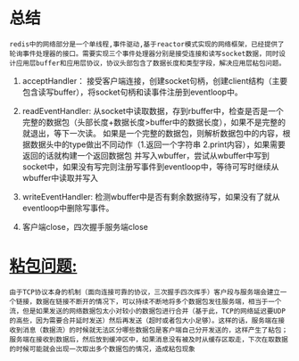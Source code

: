 # 总结
    redis中的网络部分是一个单线程,事件驱动,基于reactor模式实现的网络框架，已经提供了轮询事件处理器的接口。需要实现三个事件处理器分别是接受连接和读写socket数据，同时设计应用层buffer和应用层协议，协议头部包含了数据长度和类型字段，解决应用层粘包问题。

1. acceptHandler： 接受客户端连接，创建socket句柄，创建client结构（主要包含读写buffer），将socket句柄和读事件注册到eventloop中。
2. readEventHandler: 
    从socket中读取数据，存到rbuffer中，检查是否是一个完整的数据包（头部长度+数据长度>buffer中的数据长度），如果不是完整的就退出，等下一次读。
        如果是一个完整的数据包，则解析数据包中的内容，根据数据头中的type做出不同动作（1.返回一个字符串 2.print内容），如果需要返回的话就构建一个返回数据包
        并写入wbuffer，尝试从wbuffer中写到socket中，如果没有写完则注册写事件到eventloop中，等待可写时继续从wbuffer中读取并写入
3. writeEventHandler:
    检测wbuffer中是否有剩余数据待写，如果没有了就从eventloop中删除写事件。

4. 客户端close，四次握手服务端close

# [粘包问题:](https://zhuanlan.zhihu.com/p/472884146) 
    由于TCP协议本身的机制（面向连接可靠的协议，三次握手四次挥手）客户段与服务端会建立一个链接，数据在链接不断开的情况下，可以持续不断地将多个数据包发往服务端，相当于一个流，但是如果发送的网络数据包太小对较小的数据包进行合并（基于此，TCP的网络延迟要UDP的高些，因为需要合并延时发送）然后再发送（超时或者包大小足够）。这样的话，服务端在接收到消息（数据流）的时候就无法区分哪些数据包是客户端自己分开发送的，这样产生了粘包；
    服务端在接收到数据后，然后放到缓冲区中，如果消息没有被及时从缓存区取走，下次在取数据的时候可能就会出现一次取出多个数据包的情况，造成粘包现象

